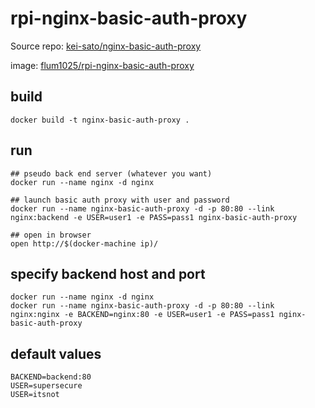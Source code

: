 # rpi-nginx-basic-auth-proxy

Source repo: [kei-sato/nginx-basic-auth-proxy](https://github.com/kei-sato/nginx-basic-auth-proxy)

image: [flum1025/rpi-nginx-basic-auth-proxy](https://hub.docker.com/r/flum1025/rpi-nginx-basic-auth-proxy/)

## build

```
docker build -t nginx-basic-auth-proxy .
```

## run

```
## pseudo back end server (whatever you want)
docker run --name nginx -d nginx

## launch basic auth proxy with user and password
docker run --name nginx-basic-auth-proxy -d -p 80:80 --link nginx:backend -e USER=user1 -e PASS=pass1 nginx-basic-auth-proxy

## open in browser
open http://$(docker-machine ip)/
```

## specify backend host and port

```
docker run --name nginx -d nginx
docker run --name nginx-basic-auth-proxy -d -p 80:80 --link nginx:nginx -e BACKEND=nginx:80 -e USER=user1 -e PASS=pass1 nginx-basic-auth-proxy
```

## default values

```
BACKEND=backend:80
USER=supersecure
USER=itsnot
```
